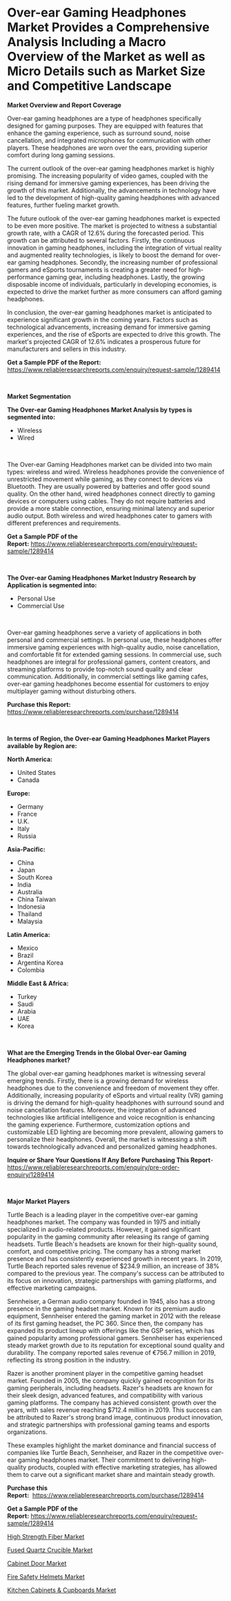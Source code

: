 <p><h1>Over-ear Gaming Headphones Market Provides a Comprehensive Analysis Including a Macro Overview of the Market as well as Micro Details such as Market Size and Competitive Landscape</h1></p><p><strong>Market Overview and Report Coverage</strong></p>
<p><p>Over-ear gaming headphones are a type of headphones specifically designed for gaming purposes. They are equipped with features that enhance the gaming experience, such as surround sound, noise cancellation, and integrated microphones for communication with other players. These headphones are worn over the ears, providing superior comfort during long gaming sessions.</p><p>The current outlook of the over-ear gaming headphones market is highly promising. The increasing popularity of video games, coupled with the rising demand for immersive gaming experiences, has been driving the growth of this market. Additionally, the advancements in technology have led to the development of high-quality gaming headphones with advanced features, further fueling market growth.</p><p>The future outlook of the over-ear gaming headphones market is expected to be even more positive. The market is projected to witness a substantial growth rate, with a CAGR of 12.6% during the forecasted period. This growth can be attributed to several factors. Firstly, the continuous innovation in gaming headphones, including the integration of virtual reality and augmented reality technologies, is likely to boost the demand for over-ear gaming headphones. Secondly, the increasing number of professional gamers and eSports tournaments is creating a greater need for high-performance gaming gear, including headphones. Lastly, the growing disposable income of individuals, particularly in developing economies, is expected to drive the market further as more consumers can afford gaming headphones.</p><p>In conclusion, the over-ear gaming headphones market is anticipated to experience significant growth in the coming years. Factors such as technological advancements, increasing demand for immersive gaming experiences, and the rise of eSports are expected to drive this growth. The market's projected CAGR of 12.6% indicates a prosperous future for manufacturers and sellers in this industry.</p></p>
<p><strong>Get a Sample PDF of the Report:</strong> <a href="https://www.reliableresearchreports.com/enquiry/request-sample/1289414">https://www.reliableresearchreports.com/enquiry/request-sample/1289414</a></p>
<p>&nbsp;</p>
<p><strong>Market Segmentation</strong></p>
<p><strong>The Over-ear Gaming Headphones Market Analysis by types is segmented into:</strong></p>
<p><ul><li>Wireless</li><li>Wired</li></ul></p>
<p>&nbsp;</p>
<p><p>The Over-ear Gaming Headphones market can be divided into two main types: wireless and wired. Wireless headphones provide the convenience of unrestricted movement while gaming, as they connect to devices via Bluetooth. They are usually powered by batteries and offer good sound quality. On the other hand, wired headphones connect directly to gaming devices or computers using cables. They do not require batteries and provide a more stable connection, ensuring minimal latency and superior audio output. Both wireless and wired headphones cater to gamers with different preferences and requirements.</p></p>
<p><strong>Get a Sample PDF of the Report:</strong>&nbsp;<a href="https://www.reliableresearchreports.com/enquiry/request-sample/1289414">https://www.reliableresearchreports.com/enquiry/request-sample/1289414</a></p>
<p>&nbsp;</p>
<p><strong>The Over-ear Gaming Headphones Market Industry Research by Application is segmented into:</strong></p>
<p><ul><li>Personal Use</li><li>Commercial Use</li></ul></p>
<p>&nbsp;</p>
<p><p>Over-ear gaming headphones serve a variety of applications in both personal and commercial settings. In personal use, these headphones offer immersive gaming experiences with high-quality audio, noise cancellation, and comfortable fit for extended gaming sessions. In commercial use, such headphones are integral for professional gamers, content creators, and streaming platforms to provide top-notch sound quality and clear communication. Additionally, in commercial settings like gaming cafes, over-ear gaming headphones become essential for customers to enjoy multiplayer gaming without disturbing others.</p></p>
<p><strong>Purchase this Report:</strong>&nbsp; <a href="https://www.reliableresearchreports.com/purchase/1289414">https://www.reliableresearchreports.com/purchase/1289414</a></p>
<p>&nbsp;</p>
<p><strong>In terms of Region, the Over-ear Gaming Headphones Market Players available by Region are:</strong></p>
<p>
    <p> <strong> North America: </strong>
        <ul>
            <li>United States</li>
            <li>Canada</li>
        </ul>
        </p> 
    <p> <strong> Europe: </strong>
        <ul>
            <li>Germany</li>
            <li>France</li>
            <li>U.K.</li>
            <li>Italy</li>
            <li>Russia</li>
        </ul>
        </p> 
    <p> <strong> Asia-Pacific: </strong>
        <ul>
            <li>China</li>
            <li>Japan</li>
            <li>South Korea</li>
            <li>India</li>
            <li>Australia</li>
            <li>China Taiwan</li>
            <li>Indonesia</li>
            <li>Thailand</li>
            <li>Malaysia</li>
        </ul>
        </p> 
    <p> <strong> Latin America: </strong>
        <ul>
            <li>Mexico</li>
            <li>Brazil</li>
            <li>Argentina Korea</li>
            <li>Colombia</li>
        </ul>
        </p> 
    <p> <strong> Middle East & Africa: </strong>
        <ul>
            <li>Turkey</li>
            <li>Saudi</li>
            <li>Arabia</li>
            <li>UAE</li>
            <li>Korea</li>
        </ul>
    </p>
    </p>
<p>&nbsp;</p>
<p><strong>What are the Emerging Trends in the Global Over-ear Gaming Headphones market?</strong></p>
<p><p>The global over-ear gaming headphones market is witnessing several emerging trends. Firstly, there is a growing demand for wireless headphones due to the convenience and freedom of movement they offer. Additionally, increasing popularity of eSports and virtual reality (VR) gaming is driving the demand for high-quality headphones with surround sound and noise cancellation features. Moreover, the integration of advanced technologies like artificial intelligence and voice recognition is enhancing the gaming experience. Furthermore, customization options and customizable LED lighting are becoming more prevalent, allowing gamers to personalize their headphones. Overall, the market is witnessing a shift towards technologically advanced and personalized gaming headphones.</p></p>
<p><strong>Inquire or Share Your Questions If Any Before Purchasing This Report</strong>- <a href="https://www.reliableresearchreports.com/enquiry/pre-order-enquiry/1289414">https://www.reliableresearchreports.com/enquiry/pre-order-enquiry/1289414</a></p>
<p>&nbsp;</p>
<p><strong>Major Market Players</strong></p>
<p><p>Turtle Beach is a leading player in the competitive over-ear gaming headphones market. The company was founded in 1975 and initially specialized in audio-related products. However, it gained significant popularity in the gaming community after releasing its range of gaming headsets. Turtle Beach's headsets are known for their high-quality sound, comfort, and competitive pricing. The company has a strong market presence and has consistently experienced growth in recent years. In 2019, Turtle Beach reported sales revenue of $234.9 million, an increase of 38% compared to the previous year. The company's success can be attributed to its focus on innovation, strategic partnerships with gaming platforms, and effective marketing campaigns.</p><p>Sennheiser, a German audio company founded in 1945, also has a strong presence in the gaming headset market. Known for its premium audio equipment, Sennheiser entered the gaming market in 2012 with the release of its first gaming headset, the PC 360. Since then, the company has expanded its product lineup with offerings like the GSP series, which has gained popularity among professional gamers. Sennheiser has experienced steady market growth due to its reputation for exceptional sound quality and durability. The company reported sales revenue of €756.7 million in 2019, reflecting its strong position in the industry.</p><p>Razer is another prominent player in the competitive gaming headset market. Founded in 2005, the company quickly gained recognition for its gaming peripherals, including headsets. Razer's headsets are known for their sleek design, advanced features, and compatibility with various gaming platforms. The company has achieved consistent growth over the years, with sales revenue reaching $712.4 million in 2019. This success can be attributed to Razer's strong brand image, continuous product innovation, and strategic partnerships with professional gaming teams and esports organizations.</p><p>These examples highlight the market dominance and financial success of companies like Turtle Beach, Sennheiser, and Razer in the competitive over-ear gaming headphones market. Their commitment to delivering high-quality products, coupled with effective marketing strategies, has allowed them to carve out a significant market share and maintain steady growth.</p></p>
<p><strong>Purchase this Report:</strong>&nbsp;&nbsp;<a href="https://www.reliableresearchreports.com/purchase/1289414">https://www.reliableresearchreports.com/purchase/1289414</a></p>
<p></p>
<p><strong>Get a Sample PDF of the Report:</strong>&nbsp;<a href="https://www.reliableresearchreports.com/enquiry/request-sample/1289414">https://www.reliableresearchreports.com/enquiry/request-sample/1289414</a></p>
<p><p><a href="https://medium.com/@kartik.reportprime/high-strength-fiber-market-research-report-its-history-and-forecast-2023-to-2030-ebe41cbd4382">High Strength Fiber Market</a></p><p><a href="https://medium.com/@yuvicharp23/fused-quartz-crucible-market-insight-market-trends-growth-forecasted-from-2023-to-2030-e29d08fc674e">Fused Quartz Crucible Market</a></p><p><a href="https://www.linkedin.com/pulse/cabinet-door-market-research-report-provides-thorough-0lihe/">Cabinet Door Market</a></p><p><a href="https://www.linkedin.com/pulse/decoding-fire-safety-helmets-market-deep-dive-latest-trends-9qgge/">Fire Safety Helmets Market</a></p><p><a href="https://www.linkedin.com/pulse/decoding-kitchen-cabinets-amp-cupboards-market-deep-dive-ovnse/">Kitchen Cabinets & Cupboards Market</a></p></p>